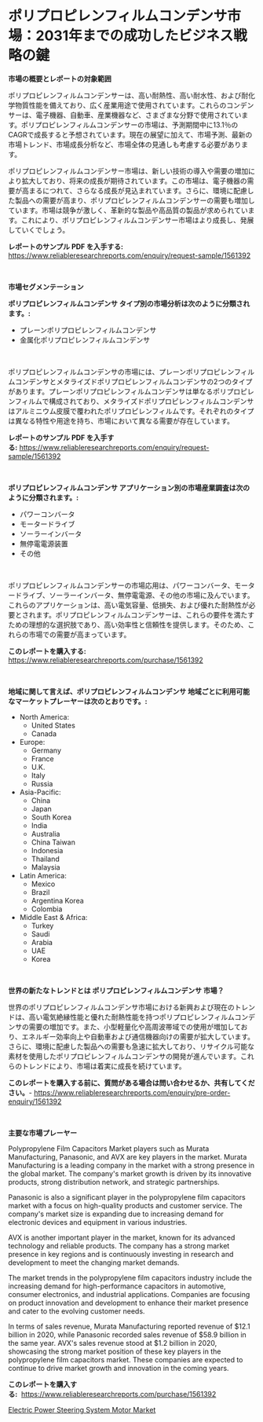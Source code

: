 <p><h1>ポリプロピレンフィルムコンデンサ市場：2031年までの成功したビジネス戦略の鍵</h1></p><p><strong>市場の概要とレポートの対象範囲</strong></p>
<p><p>ポリプロピレンフィルムコンデンサーは、高い耐熱性、高い耐水性、および耐化学物質性能を備えており、広く産業用途で使用されています。これらのコンデンサーは、電子機器、自動車、産業機器など、さまざまな分野で使用されています。ポリプロピレンフィルムコンデンサーの市場は、予測期間中に13.1％のCAGRで成長すると予想されています。現在の展望に加えて、市場予測、最新の市場トレンド、市場成長分析など、市場全体の見通しも考慮する必要があります。</p><p>ポリプロピレンフィルムコンデンサー市場は、新しい技術の導入や需要の増加により拡大しており、将来の成長が期待されています。この市場は、電子機器の需要が高まるにつれて、さらなる成長が見込まれています。さらに、環境に配慮した製品への需要が高まり、ポリプロピレンフィルムコンデンサーの需要も増加しています。市場は競争が激しく、革新的な製品や高品質の製品が求められています。これにより、ポリプロピレンフィルムコンデンサー市場はより成長し、発展していくでしょう。</p></p>
<p><strong>レポートのサンプル PDF を入手する:</strong> <a href="https://www.reliableresearchreports.com/enquiry/request-sample/1561392">https://www.reliableresearchreports.com/enquiry/request-sample/1561392</a></p>
<p>&nbsp;</p>
<p><strong>市場セグメンテーション</strong></p>
<p><strong>ポリプロピレンフィルムコンデンサ タイプ別の市場分析は次のように分類されます。:</strong></p>
<p><ul><li>プレーンポリプロピレンフィルムコンデンサ</li><li>金属化ポリプロピレンフィルムコンデンサ</li></ul></p>
<p>&nbsp;</p>
<p><p>ポリプロピレンフィルムコンデンサの市場には、プレーンポリプロピレンフィルムコンデンサとメタライズドポリプロピレンフィルムコンデンサの2つのタイプがあります。プレーンポリプロピレンフィルムコンデンサは単なるポリプロピレンフィルムで構成されており、メタライズドポリプロピレンフィルムコンデンサはアルミニウム皮膜で覆われたポリプロピレンフィルムです。それぞれのタイプは異なる特性や用途を持ち、市場において異なる需要が存在しています。</p></p>
<p><strong>レポートのサンプル PDF を入手する:</strong>&nbsp;<a href="https://www.reliableresearchreports.com/enquiry/request-sample/1561392">https://www.reliableresearchreports.com/enquiry/request-sample/1561392</a></p>
<p>&nbsp;</p>
<p><strong> ポリプロピレンフィルムコンデンサ アプリケーション別の市場産業調査は次のように分類されます。:</strong></p>
<p><ul><li>パワーコンバータ</li><li>モータードライブ</li><li>ソーラーインバータ</li><li>無停電電源装置</li><li>その他</li></ul></p>
<p>&nbsp;</p>
<p><p>ポリプロピレンフィルムコンデンサーの市場応用は、パワーコンバータ、モータードライブ、ソーラーインバータ、無停電電源、その他の市場に及んでいます。これらのアプリケーションは、高い電気容量、低損失、および優れた耐熱性が必要とされます。ポリプロピレンフィルムコンデンサーは、これらの要件を満たすための理想的な選択肢であり、高い効率性と信頼性を提供します。そのため、これらの市場での需要が高まっています。</p></p>
<p><strong>このレポートを購入する:</strong>&nbsp; <a href="https://www.reliableresearchreports.com/purchase/1561392">https://www.reliableresearchreports.com/purchase/1561392</a></p>
<p>&nbsp;</p>
<p><strong>地域に関して言えば、ポリプロピレンフィルムコンデンサ 地域ごとに利用可能なマーケットプレーヤーは次のとおりです。:</strong></p>
<p><ul>
    <li>
        North America:
        <ul>
            <li>United States</li>
            <li>Canada</li>
        </ul>
    </li>
    <li>
        Europe:
        <ul>
            <li>Germany</li>
            <li>France</li>
            <li>U.K.</li>
            <li>Italy</li>
            <li>Russia</li>
        </ul>
    </li>
    <li>
        Asia-Pacific:
        <ul>
            <li>China</li>
            <li>Japan</li>
            <li>South Korea</li>
            <li>India</li>
            <li>Australia</li>
            <li>China Taiwan</li>
            <li>Indonesia</li>
            <li>Thailand</li>
            <li>Malaysia</li>
        </ul>
    </li>
    <li>
        Latin America:
        <ul>
            <li>Mexico</li>
            <li>Brazil</li>
            <li>Argentina Korea</li>
            <li>Colombia</li>
        </ul>
    </li>
    <li>
        Middle East & Africa:
        <ul>
            <li>Turkey</li>
            <li>Saudi</li>
            <li>Arabia</li>
            <li>UAE</li>
            <li>Korea</li>
        </ul>
    </li>
    </ul></p>
<p>&nbsp;</p>
<p><strong>世界の新たなトレンドとは ポリプロピレンフィルムコンデンサ 市場？</strong></p>
<p><p>世界のポリプロピレンフィルムコンデンサ市場における新興および現在のトレンドは、高い電気絶縁性能と優れた耐熱性能を持つポリプロピレンフィルムコンデンサの需要の増加です。また、小型軽量化や高周波帯域での使用が増加しており、エネルギー効率向上や自動車および通信機器向けの需要が拡大しています。さらに、環境に配慮した製品への需要も急速に拡大しており、リサイクル可能な素材を使用したポリプロピレンフィルムコンデンサの開発が進んでいます。これらのトレンドにより、市場は着実に成長を続けています。</p></p>
<p><strong>このレポートを購入する前に、質問がある場合は問い合わせるか、共有してください。</strong>- <a href="https://www.reliableresearchreports.com/enquiry/pre-order-enquiry/1561392">https://www.reliableresearchreports.com/enquiry/pre-order-enquiry/1561392</a></p>
<p>&nbsp;</p>
<p><strong>主要な市場プレーヤー</strong></p>
<p><p>Polypropylene Film Capacitors Market players such as Murata Manufacturing, Panasonic, and AVX are key players in the market. Murata Manufacturing is a leading company in the market with a strong presence in the global market. The company's market growth is driven by its innovative products, strong distribution network, and strategic partnerships.</p><p>Panasonic is also a significant player in the polypropylene film capacitors market with a focus on high-quality products and customer service. The company's market size is expanding due to increasing demand for electronic devices and equipment in various industries.</p><p>AVX is another important player in the market, known for its advanced technology and reliable products. The company has a strong market presence in key regions and is continuously investing in research and development to meet the changing market demands.</p><p>The market trends in the polypropylene film capacitors industry include the increasing demand for high-performance capacitors in automotive, consumer electronics, and industrial applications. Companies are focusing on product innovation and development to enhance their market presence and cater to the evolving customer needs.</p><p>In terms of sales revenue, Murata Manufacturing reported revenue of $12.1 billion in 2020, while Panasonic recorded sales revenue of $58.9 billion in the same year. AVX's sales revenue stood at $1.2 billion in 2020, showcasing the strong market position of these key players in the polypropylene film capacitors market. These companies are expected to continue to drive market growth and innovation in the coming years.</p></p>
<p><strong>このレポートを購入する:</strong>&nbsp;&nbsp;<a href="https://www.reliableresearchreports.com/purchase/1561392">https://www.reliableresearchreports.com/purchase/1561392</a></p>
<p><p><a href="https://cedar-agate-3da.notion.site/Electric-Power-Steering-System-Motor-Market-Research-Report-Unlocks-Analysis-on-the-Market-Financial-eedb3c8371bb4f93a74eeb05ed5d7a7a">Electric Power Steering System Motor Market</a></p></p>
